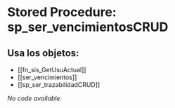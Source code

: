 # Stored Procedure: sp_ser_vencimientosCRUD

## Usa los objetos:
- [[fn_sis_GetUsuActual]]
- [[ser_vencimientos]]
- [[sp_ser_trazabilidadCRUD]]

*No code available.*
